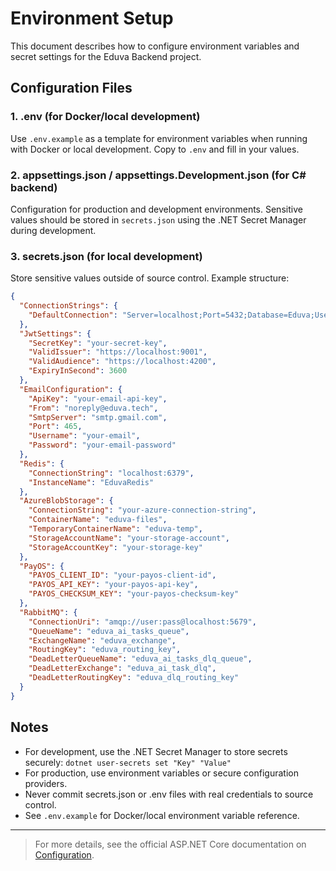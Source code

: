 # Environment Setup

This document describes how to configure environment variables and secret settings for the Eduva Backend project.

## Configuration Files

### 1. .env (for Docker/local development)

Use `.env.example` as a template for environment variables when running with Docker or local development. Copy to `.env` and fill in your values.

### 2. appsettings.json / appsettings.Development.json (for C# backend)

Configuration for production and development environments. Sensitive values should be stored in `secrets.json` using the .NET Secret Manager during development.

### 3. secrets.json (for local development)

Store sensitive values outside of source control. Example structure:

```json
{
  "ConnectionStrings": {
    "DefaultConnection": "Server=localhost;Port=5432;Database=Eduva;User Id=eduva;Password=eduva2025;"
  },
  "JwtSettings": {
    "SecretKey": "your-secret-key",
    "ValidIssuer": "https://localhost:9001",
    "ValidAudience": "https://localhost:4200",
    "ExpiryInSecond": 3600
  },
  "EmailConfiguration": {
    "ApiKey": "your-email-api-key",
    "From": "noreply@eduva.tech",
    "SmtpServer": "smtp.gmail.com",
    "Port": 465,
    "Username": "your-email",
    "Password": "your-email-password"
  },
  "Redis": {
    "ConnectionString": "localhost:6379",
    "InstanceName": "EduvaRedis"
  },
  "AzureBlobStorage": {
    "ConnectionString": "your-azure-connection-string",
    "ContainerName": "eduva-files",
    "TemporaryContainerName": "eduva-temp",
    "StorageAccountName": "your-storage-account",
    "StorageAccountKey": "your-storage-key"
  },
  "PayOS": {
    "PAYOS_CLIENT_ID": "your-payos-client-id",
    "PAYOS_API_KEY": "your-payos-api-key",
    "PAYOS_CHECKSUM_KEY": "your-payos-checksum-key"
  },
  "RabbitMQ": {
    "ConnectionUri": "amqp://user:pass@localhost:5679",
    "QueueName": "eduva_ai_tasks_queue",
    "ExchangeName": "eduva_exchange",
    "RoutingKey": "eduva_routing_key",
    "DeadLetterQueueName": "eduva_ai_tasks_dlq_queue",
    "DeadLetterExchange": "eduva_ai_task_dlq",
    "DeadLetterRoutingKey": "eduva_dlq_routing_key"
  }
}
```

## Notes

- For development, use the .NET Secret Manager to store secrets securely: `dotnet user-secrets set "Key" "Value"`
- For production, use environment variables or secure configuration providers.
- Never commit secrets.json or .env files with real credentials to source control.
- See `.env.example` for Docker/local environment variable reference.

---

> For more details, see the official ASP.NET Core documentation on [Configuration](https://learn.microsoft.com/en-us/aspnet/core/fundamentals/configuration/).
